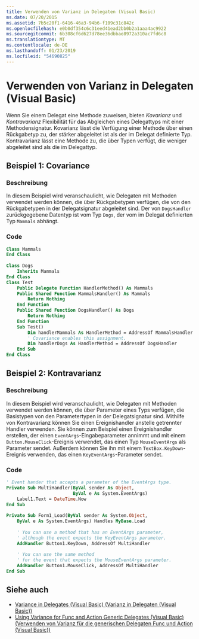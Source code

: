 ```yaml
---
title: Verwenden von Varianz in Delegaten (Visual Basic)
ms.date: 07/20/2015
ms.assetid: 7b5c20f1-6416-46a3-94b6-f109c31c842c
ms.openlocfilehash: e0b0df354c6c31eed41ead2bb0b2a1aaa4ac9922
ms.sourcegitcommit: 6b308cf6d627d78ee36dbbae8972a310ac7fd6c8
ms.translationtype: MT
ms.contentlocale: de-DE
ms.lasthandoff: 01/23/2019
ms.locfileid: "54690825"
---
```

# <a name="using-variance-in-delegates-visual-basic"></a>Verwenden von Varianz in Delegaten (Visual Basic)
Wenn Sie einem Delegat eine Methode zuweisen, bieten *Kovarianz* und *Kontravarianz* Flexibilität für das Abgleichen eines Delegattyps mit einer Methodensignatur. Kovarianz lässt die Verfügung einer Methode über einen Rückgabetyp zu, der stärker abgeleitet ist als der im Delegat definierte Typ. Kontravarianz lässt eine Methode zu, die über Typen verfügt, die weniger abgeleitet sind als die im Delegattyp.  
  
## <a name="example-1-covariance"></a>Beispiel 1: Covariance  
  
### <a name="description"></a>Beschreibung  
 In diesem Beispiel wird veranschaulicht, wie Delegaten mit Methoden verwendet werden können, die über Rückgabetypen verfügen, die von den Rückgabetypen in der Delegatsignatur abgeleitet sind. Der von `DogsHandler` zurückgegebene Datentyp ist vom Typ `Dogs`, der vom im Delegat definierten Typ `Mammals` abhängt.  
  
### <a name="code"></a>Code  
  
```vb  
Class Mammals  
End Class  
  
Class Dogs  
    Inherits Mammals  
End Class  
Class Test  
    Public Delegate Function HandlerMethod() As Mammals  
    Public Shared Function MammalsHandler() As Mammals  
        Return Nothing  
    End Function  
    Public Shared Function DogsHandler() As Dogs  
        Return Nothing  
    End Function  
    Sub Test()  
        Dim handlerMammals As HandlerMethod = AddressOf MammalsHandler  
        ' Covariance enables this assignment.  
        Dim handlerDogs As HandlerMethod = AddressOf DogsHandler  
    End Sub  
End Class  
```  
  
## <a name="example-2-contravariance"></a>Beispiel 2: Kontravarianz  
  
### <a name="description"></a>Beschreibung  
 In diesem Beispiel wird veranschaulicht, wie Delegaten mit Methoden verwendet werden können, die über Parameter eines Typs verfügen, die Basistypen von den Parametertypen in der Delegatsignatur sind. Mithilfe von Kontravarianz können Sie einen Ereignishandler anstelle getrennter Handler verwenden. Sie können zum Beispiel einen Ereignishandler erstellen, der einen `EventArgs`-Eingabeparameter annimmt und mit einem `Button.MouseClick`-Ereignis verwendet, das einen Typ `MouseEventArgs` als Parameter sendet. Außerdem können Sie ihn mit einem `TextBox.KeyDown`-Ereignis verwenden, das einen `KeyEventArgs`-Parameter sendet.  
  
### <a name="code"></a>Code  
  
```vb  
' Event hander that accepts a parameter of the EventArgs type.  
Private Sub MultiHandler(ByVal sender As Object,  
                         ByVal e As System.EventArgs)  
    Label1.Text = DateTime.Now  
End Sub  
  
Private Sub Form1_Load(ByVal sender As System.Object,  
    ByVal e As System.EventArgs) Handles MyBase.Load  
  
    ' You can use a method that has an EventArgs parameter,  
    ' although the event expects the KeyEventArgs parameter.  
    AddHandler Button1.KeyDown, AddressOf MultiHandler  
  
    ' You can use the same method   
    ' for the event that expects the MouseEventArgs parameter.  
    AddHandler Button1.MouseClick, AddressOf MultiHandler  
End Sub  
```  
  
## <a name="see-also"></a>Siehe auch
- [Variance in Delegates (Visual Basic) (Varianz in Delegaten (Visual Basic))](../../../../visual-basic/programming-guide/concepts/covariance-contravariance/variance-in-delegates.md)
- [Using Variance for Func and Action Generic Delegates (Visual Basic) (Verwenden von Varianz für die generischen Delegaten Func und Action (Visual Basic))](../../../../visual-basic/programming-guide/concepts/covariance-contravariance/using-variance-for-func-and-action-generic-delegates.md)
